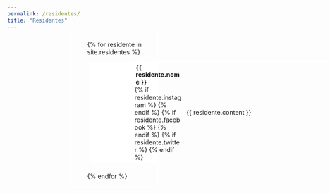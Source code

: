 ```yaml
---
permalink: /residentes/
title: "Residentes"
---
```

<head>
  <link href="https://fonts.googleapis.com/css2?family=Domine&display=swap" rel="stylesheet">
  <style>
  	.residentes-container {
  	  border: 0.15em solid white;
	  border-top: none;
      margin-top: -0.75rem;
      margin-left: 8.8rem;
      width: 9.9rem;
      padding: 1.5em 0 1em 2.75em;
  	}
  	.residente-block {
  	  display: flex;
	  height: fit-content;
      border: 0.15rem solid white;
      border-right: 0;
      margin: 1em 0 1.5em 0.5em;
	  max-block-size: 50em;
	  background-color: white;
  	}
	.residente-info{
	  margin: -0.15rem 0 -0.15rem 0;
	  border: 0.15rem solid white;
      border-left: 0;
	  display: grid;
	  grid-template-columns: 8rem 22rem;
	}
	.res-titulo-redes-div{
      padding: 0.25em 0.75em 0.25em 0.75em;
	  display: flex;
      flex-direction: column;
      justify-content:center;
	}
  	.residente-titulo {
	  vertical-align: baseline;
	  line-height: 1.2em;
	  display: inline-block;
	  margin: 0em 0 0em 0.2em; 
  	}
  	.residente-foto {
	  height: 6.27em;
	  width: 6.27em;
  	  background-size: cover;
  	}
  	.residente-dados {
  	  width:100%;
  	}
  	a, a:visited, a:hover{
  	  color:white;
  	}
	.res-mini-bio{
	  display: flex;
      flex-direction: column;
      justify-content:center;
	  padding-right: 1.5em;
	}  
	.page__content p {
      font-family: 'Domine', serif;
      font-size: 0.6rem;
      margin-bottom: 0;
    }
	.art_mostrar_mais{
        display: none;
    }
	.texto_invisivel{
		visibility: hidden;
	}
	@media only screen and (max-width: 768px) {
	  .residentes-container {
		margin-left: 1rem;
  	  }
	  .res-mini-bio{
		display: none;
	  }
	  .residente-block {
      	background-color: unset;
  	  }
	  .residente-info{
		grid-template-columns: 8rem;
	  }
	  .art_mostrar_mais{
        display: inline-block;
      }
	  .res-mini-bio{
		padding: 0.25em 1em 0.5em 1em;
	  }  
	}
  </style>
	<script>
	function mostrarBio(id) {
		var x = document.getElementById(id);
		if (x.style.display === "block") {
		x.style.display = "none";
		} else {
			x.style.display = "block";
		}
		}
	</script>
</head>
<div class="residentes-container">
{% for residente in site.residentes %}
    <div class="residente-block">
    	<div class="residente-foto" style="background-image:url('{{ relative_url }}assets/images/{{ residente.foto }}');"><p class="texto_invisivel">img_do_artista_img_do_artista_img_do_artista</p></div>
		<div class="residente-info">
			<div class="res-titulo-redes-div">
				<h4 class="residente-titulo">{{ residente.nome }}</h4>
				<div id="redes_{{ residente.nome | remove:' ' }}" class="redes">
					{% if residente.instagram %}
					<a href="https://instagram.com/{{ residente.instagram }}"><i class="fab fa-fw fa-instagram" aria-hidden="true"></i></a>
					{% endif %}
					{% if residente.facebook %}
					<a href="https://facebook.com/{{ residente.facebook }}"><i class="fab fa-fw fa-facebook" aria-hidden="true"></i></a>
					{% endif %}
					{% if residente.twitter %}
					<a href="https://twitter.com/{{ residente.twitter }}"><i class="fab fa-fw fa-twitter" aria-hidden="true"></i></a>
					{% endif %}
					<a class="art_mostrar_mais" href="#redes_{{ residente.nome | remove:' ' }}" onclick="mostrarBio('bio_{{ residente.nome | remove:' ' }}')"><i class="fas fa-plus-circle"></i></a>
				</div>
			</div>
			<div id="bio_{{ residente.nome | remove:' ' }}" class="res-mini-bio"><p>{{ residente.content }}</p></div>
		</div>
    </div>  
{% endfor %}
</div>
